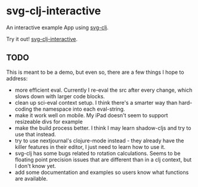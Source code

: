 # svg-clj-interactive
An interactive example App using [svg-clj](https://github.com/adam-james-v/svg-clj).

Try it out! [svg-clj-interactive](https://adam-james-v.github.io/svg-clj-interactive/index.html).


## TODO
This is meant to be a demo, but even so, there are a few things I hope to address:

- more efficient eval. Currently I re-eval the src after every change, which slows down with larger code blocks.
- clean up sci-eval context setup. I think there's a smarter way than hard-coding the namespace into each eval-string.
- make it work well on mobile. My iPad doesn't seem to support resizeable divs for example
- make the build process better. I think I may learn shadow-cljs and try to use that instead.
- try to use nextjournal's clojure-mode instead - they already have the killer features in their editor, I just need to learn how to use it.
- svg-clj has some bugs related to rotation calculations. Seems to be floating point precision issues that are different than in a clj context, but I don't know yet.
- add some documentation and examples so users know what functions are available.

